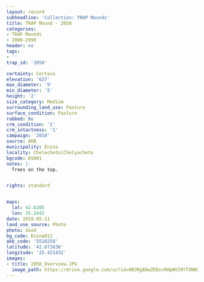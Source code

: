 ```yaml
---
layout: record
subheadline: 'Collection: TRAP Mounds'
title: TRAP Mound - 2050
categories:
- TRAP Mounds
- 2000-2999
header: no
tags:
- ''
trap_id: '2050'

certainty: Certain
elevation: '637'
max_diameter: '9'
min_diameter: '5'
height: '2'
size_category: Medium
surrounding_land_use: Pasture
surface_condition: Pasture
robbed: No
crm_condition: '2'
crm_intactness: '1'
campaign: '2010'
source: AKB
municipality: Enina
locality: Chelecheto|Chelyacheto
bgcode: DS001
notes: |-
  Trees on the top.


rights: standard


maps:
  lat: 42.6285
  lon: 25.2442
date: 2018-05-21
land_use_source: Photo
photo: Good
bg_code: Enina011
akb_code: '5510258'
latitude: '42.673636'
longitude: '25.421432'
images:
- title: 2050_Overview.JPG
  image_path: https://drive.google.com/uc?id=0B3Rg88wZDQscRHpWV29YTXNNSWM
---
```

